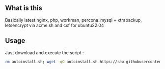 ## What is this
Basically latest nginx, php, workman, percona_mysql + xtrabackup, letsencrypt via acme.sh and csf for ubuntu22.04

## Usage

Just download and execute the script :

```sh
rm autoinstall.sh; wget -qO autoinstall.sh https://raw.githubusercontent.com/vovler/nginx-php8-workman-percona_mysql-letsencrypt-csf-ubuntu22.04/master/autoinstall.sh && chmod +x autoinstall.sh && ./autoinstall.sh;
```
